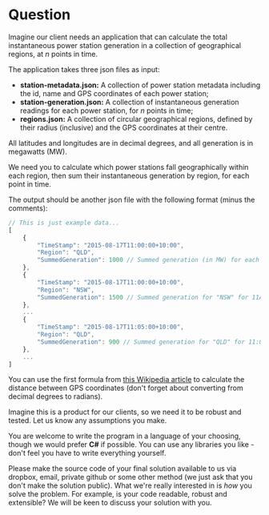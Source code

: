 # Question

Imagine our client needs an application that can calculate the total instantaneous power station generation in a collection of geographical regions, at *n* points in time.

The application takes three json files as input:
- **station-metadata.json:** A collection of power station metadata including
  the id, name and GPS coordinates of each power station;
- **station-generation.json:** A collection of instantaneous generation readings for each
  power station, for *n* points in time;
- **regions.json:** A collection of circular geographical regions, defined by their radius
  (inclusive) and the GPS coordinates at their centre.

All latitudes and longitudes are in decimal degrees, and all generation is in
megawatts (MW).

We need you to calculate which power stations fall geographically within each
region, then sum their instantaneous generation by region, for each point in time.

The output should be another json file with the following format (minus the
comments):

~~~javascript
// This is just example data...
[
	{
		"TimeStamp": "2015-08-17T11:00:00+10:00",
		"Region": "QLD",
		"SummedGeneration": 1000 // Summed generation (in MW) for each power station in the region "QLD" for 11AM
	},
	{
		"TimeStamp": "2015-08-17T11:00:00+10:00",
		"Region": "NSW",
		"SummedGeneration": 1500 // Summed generation for "NSW" for 11AM
	},
	...
	{
		"TimeStamp": "2015-08-17T11:05:00+10:00",
		"Region": "QLD",
		"SummedGeneration": 900 // Summed generation for "QLD" for 11:05AM
	},
	...
]
~~~

You can use the first formula from [this Wikipedia article](https://en.wikipedia.org/wiki/Great-circle_distance)
to calculate the distance between GPS coordinates (don't forget about converting
from decimal degrees to radians).

Imagine this is a product for our clients, so we need it to be robust and tested.
Let us know any assumptions you make.

You are welcome to write the program in a language of your choosing, though we
would prefer **C#** if possible. You can use any libraries you like - don't feel
you have to write everything yourself.

Please make the source code of your final solution available to us via dropbox,
email, private github or some other method (we just ask that you don't make the
solution public). What we're really interested in is *how* you solve the problem.
For example, is your code readable, robust and extensible? We will be keen to
discuss your solution with you.
